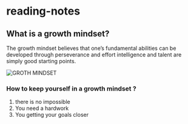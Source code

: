 # reading-notes

## What is a growth mindset?

The growth mindset believes that one’s fundamental abilities can be developed through perseverance and effort
 intelligence and talent are simply good starting points.
 
![GROTH MINDSET](https://3kllhk1ibq34qk6sp3bhtox1-wpengine.netdna-ssl.com/wp-content/uploads/NewGrowthMindset2.png)

### How to keep yourself in a growth mindset ?
1. there is no impossible
2. You need a hardwork
3. You getting your goals closer


